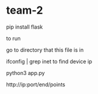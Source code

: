 # team-2

pip install flask

to run

go to directory that this file is in

ifconfig | grep inet to find device ip

python3 app.py

http://ip:port/end/points
